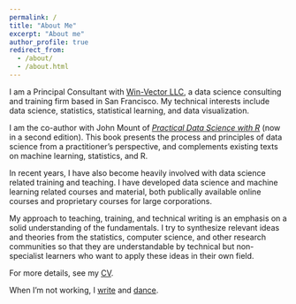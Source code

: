 ```yaml
---
permalink: /
title: "About Me"
excerpt: "About me"
author_profile: true
redirect_from: 
  - /about/
  - /about.html
---
```


I am a Principal Consultant with [Win-Vector LLC](http://win-vector.com/), a data science consulting and training firm based in San Francisco. My technical interests include data science, statistics, statistical learning, and data visualization. 

I am the co-author with John Mount of [*Practical Data Science with R*](https://www.manning.com/books/practical-data-science-with-r-second-edition) (now in a second edition). This book presents the process and principles of data science from a practitioner’s perspective, and complements existing texts on machine learning, statistics, and R.

In recent years, I have also become heavily involved with data science related training and teaching. I have developed data science and machine learning related courses and material, both publically available online courses and proprietary courses for large corporations.

My approach to teaching, training, and technical writing is an emphasis on a solid understanding of the fundamentals. I try to synthesize relevant ideas and theories from the statistics, computer science, and other research communities so that they are understandable by technical but non-specialist learners who want to apply these ideas in their own field. 

For more details, see my [CV](cv).

When I’m not working, I [write](http://multoghost.wordpress.com/) and [dance](http://www.dholrhythms.com/).

